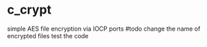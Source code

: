 # c_crypt
simple AES file encryption via IOCP ports
#todo
change the name of encrypted files
test the code
